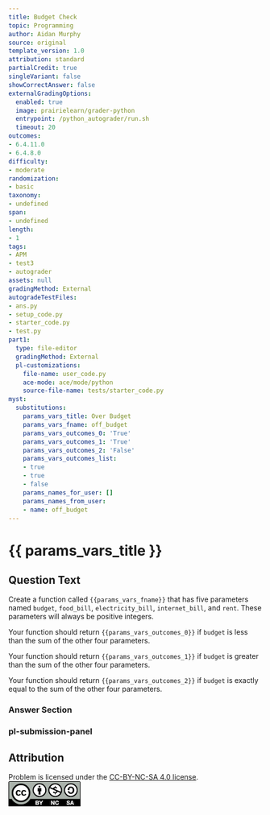 ```yaml
---
title: Budget Check
topic: Programming
author: Aidan Murphy
source: original
template_version: 1.0
attribution: standard
partialCredit: true
singleVariant: false
showCorrectAnswer: false
externalGradingOptions:
  enabled: true
  image: prairielearn/grader-python
  entrypoint: /python_autograder/run.sh
  timeout: 20
outcomes:
- 6.4.11.0
- 6.4.8.0
difficulty:
- moderate
randomization:
- basic
taxonomy:
- undefined
span:
- undefined
length:
- 1
tags:
- APM
- test3
- autograder
assets: null
gradingMethod: External
autogradeTestFiles:
- ans.py
- setup_code.py
- starter_code.py
- test.py
part1:
  type: file-editor
  gradingMethod: External
  pl-customizations:
    file-name: user_code.py
    ace-mode: ace/mode/python
    source-file-name: tests/starter_code.py
myst:
  substitutions:
    params_vars_title: Over Budget
    params_vars_fname: off_budget
    params_vars_outcomes_0: 'True'
    params_vars_outcomes_1: 'True'
    params_vars_outcomes_2: 'False'
    params_vars_outcomes_list:
    - true
    - true
    - false
    params_names_for_user: []
    params_names_from_user:
    - name: off_budget
---
```

# {{ params_vars_title }}

## Question Text

Create a function called `{{params_vars_fname}}` that has five parameters named `budget`, `food_bill`, `electricity_bill`, `internet_bill`, and `rent`. These parameters will always be positive integers.

Your function should return `{{params_vars_outcomes_0}}` if `budget` is less than the sum of the other four parameters.

Your function should return `{{params_vars_outcomes_1}}` if `budget` is greater than the sum of the other four parameters.

Your function should return `{{params_vars_outcomes_2}}` if `budget` is exactly equal to the sum of the other four parameters.

### Answer Section

### pl-submission-panel

<pl-external-grader-results></pl-external-grader-results>
<pl-file-preview></pl-file-preview>

## Attribution

Problem is licensed under the [CC-BY-NC-SA 4.0 license](https://creativecommons.org/licenses/by-nc-sa/4.0/).<br> ![The Creative Commons 4.0 license requiring attribution-BY, non-commercial-NC, and share-alike-SA license.](https://raw.githubusercontent.com/firasm/bits/master/by-nc-sa.png)